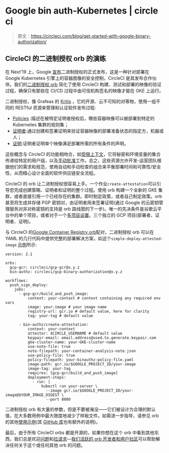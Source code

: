 # Google bin auth-Kubernetes | circle ci

> 原文：<https://circleci.com/blog/get-started-with-google-binary-authorization/>

## CircleCI 的二进制授权 orb 的演练

在 Next’19 上，Google [宣布](https://cloud.google.com/blog/products/containers-kubernetes/all-the-kubernetes-security-news-from-google-cloud-next19)二进制授权的正式发布，这是一种针对部署在 Google Kubernetes 引擎上的容器图像的安全控制，CircleCI 是其发布合作伙伴。我们的[二进制授权 orb](https://circleci.com/developer/orbs/orb/circleci/gcp-binary-authorization) 简化了使用 CircleCI 构建、测试和部署的映像的验证过程，确保只有那些在 CI/CD 过程中由可信机构签名的映像才能在 GKE 上运行。

二进制授权，像 Grafeas 的 [Kritis](https://github.com/grafeas/kritis) ，它的开源、云不可知的对等物，使用一组不同的 RESTful 资源来管理和认证软件发布过程:

*   [Policies](https://cloud.google.com/binary-authorization/docs/key-concepts#policies) :描述在被特定证明者授权后，哪些容器映像可以被部署到特定的 Kubernetes 集群的规则集；
*   [证明者](https://cloud.google.com/binary-authorization/docs/key-concepts#attestors):通过创建和签署证明来验证容器映像的部署准备状态的指定方，机器或人；
*   [证明](https://cloud.google.com/binary-authorization/docs/key-concepts#attestations):证明者证明单个映像满足部署所需的所有条件的声明。

这些概念与 CircleCI 的功能相吻合，如[受限上下文](https://circleci.com/blog/protect-secrets-with-restricted-contexts/)，它将秘密和环境变量的集合传递给特定的用户组，以及[手动批准](https://circleci.com/blog/manual-job-approval-and-scheduled-workflow-runs/)工作。总之，这些资源允许开发-运营团队根据他们的需求和规范，使用自动和手动检查的组合来平衡部署时间和可靠性/安全性，从而精心设计全面的软件供应链安全流程。

CircleCI 的 orb 让二进制授权很容易上手。一个作业`create-attestation`可以引导您完成创建策略、证明者和证明的整个过程。使用 orb 构建一个全新的 GKE 集群，或者直接引用一个已经存在的集群。即时制定政策，或者自己制定政策。orb 甚至将生成并存储 PGP 密钥对，由证明者用来签署证明(通过 Google 的云密钥管理服务对非对称密钥的支持是 orb 路线图的下一步)。唯一的先决条件是谷歌云平台中的单个项目，或者对于一个[多项目设置](https://cloud.google.com/binary-authorization/docs/multi-project-setup-cli)，三个独立的 GCP 项目(部署者、证明者、证明)。

与 CircleCI 的[Google Container Registry orb](https://circleci.com/developer/orbs/orb/circleci/gcp-gcr)配对，二进制授权 orb 可以在 YAML 的几行代码中提供完整的部署解决方案，如这个`simple-deploy-attested-image` [示例](https://circleci.com/developer/orbs/orb/circleci/gcp-binary-authorization#usage-simple-deploy-attested-image)所示:

```
version: 2.1

orbs:
  gcp-gcr: circleci/gcp-gcr@x.y.z
  bin-authz: circleci/gcp-binary-authorization@x.y.z

workflows:
  push_sign_deploy:
    jobs:
      - gcp-gcr/build_and_push_image:
          context: your-context # context containing any required env vars
          image: your-image # your image name
          registry-url: gcr.io # default value, here for clarity
          tag: your-tag # default value

      - bin-authz/create-attestation:
          context: your-context
          attestor: $CIRCLE_USERNAME # default value
          keypair-email: email.address@used.to.generate.keypair.com
          gke-cluster-name: your-GKE-cluster-name
          use-note-file: true
          note-filepath: your-container-analysis-note.json
          use-policy-file: true
          policy-filepath: your-binauthz-policy-file.yaml
          image-path: gcr.io/$GOOGLE_PROJECT_ID/your-image
          image-tag: your-tag
          requires: [gcp-gcr/build_and_push_image]
          deployment-steps:
            - run: |
                kubectl run your-server \
                  --image gcr.io/$GOOGLE_PROJECT_ID/your-image@$YOUR_IMAGE_DIGEST \
                  --port 8080 
```

二进制授权 orb 有大量的参数，但是不要被淹没——它们被设计为合理的默认值，在大多数用例中最大限度地减少了样板文件。如需进一步指导，请参见 orb 的其他[使用示例](https://circleci.com/developer/orbs/orb/circleci/gcp-binary-authorization#usage-examples)(其 [GitHub 库](https://github.com/CircleCI-Public/gcp-binary-authorization-orb)也有额外的说明)。

最后，由于所有 CircleCI orbs 都是开源的，如果你想在这个 orb 中看到其他东西，我们总是欢迎[问题](https://github.com/CircleCI-Public/gcp-binary-authorization-orb/issues)和[拉请求](https://github.com/CircleCI-Public/gcp-binary-authorization-orb/pulls)—[我们活跃的 orb 开发者和用户社区](https://discuss.circleci.com/c/ecosystem/orbs)可以帮助解决任何关于这个或任何其他 orb 的问题。